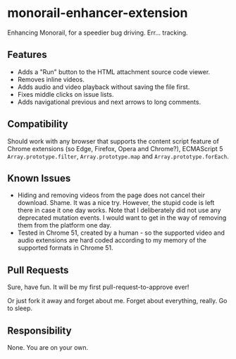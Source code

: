 # monorail-enhancer-extension
Enhancing Monorail, for a speedier bug driving. Err... tracking.

## Features
- Adds a "Run" button to the HTML attachment source code viewer.
- Removes inline videos.
- Adds audio and video playback without saving the file first.
- Fixes middle clicks on issue lists.
- Adds navigational previous and next arrows to long comments.

## Compatibility
Should work with any browser that supports the content script feature of Chrome extensions (so Edge, Firefox, Opera and Chrome?), ECMAScript 5 `Array.prototype.filter`, `Array.prototype.map` and `Array.prototype.forEach`.

## Known Issues
- Hiding and removing videos from the page does not cancel their download. Shame. It was a nice try.
However, the stupid code is left there in case it one day works. Note that I deliberately did not use any deprecated mutation events. I would want to get in the way of removing them from the platform one day.
- Tested in Chrome 51, created by a human - so the supported video and audio extensions are hard coded according to my memory of the supported formats in Chrome 51.

## Pull Requests
Sure, have fun. It will be my first pull-request-to-approve ever!

Or just fork it away and forget about me. Forget about everything, really. Go to sleep.

## Responsibility
None. You are on your own.
